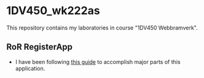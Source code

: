 # 1DV450_wk222as
This repository contains my laboratories in course "1DV450 Webbramverk".

## RoR RegisterApp  ##
* I have been following [this guide](https://www.railstutorial.org/book/frontmatter) to accomplish major parts of this application.
